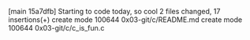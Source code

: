 [main 15a7dfb] Starting to code today, so cool
 2 files changed, 17 insertions(+)
 create mode 100644 0x03-git/c/README.md
 create mode 100644 0x03-git/c/c_is_fun.c
